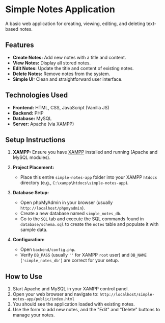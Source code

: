 # Simple Notes Application

A basic web application for creating, viewing, editing, and deleting text-based notes.

## Features

* **Create Notes:** Add new notes with a title and content.
* **View Notes:** Display all stored notes.
* **Edit Notes:** Update the title and content of existing notes.
* **Delete Notes:** Remove notes from the system.
* **Simple UI:** Clean and straightforward user interface.

## Technologies Used

* **Frontend:** HTML, CSS, JavaScript (Vanilla JS)
* **Backend:** PHP
* **Database:** MySQL
* **Server:** Apache (via XAMPP)

## Setup Instructions

1.  **XAMPP:** Ensure you have [XAMPP](https://www.apachefriends.org/index.html) installed and running (Apache and MySQL modules).

2.  **Project Placement:**
    * Place this entire `simple-notes-app` folder into your XAMPP `htdocs` directory (e.g., `C:\xampp\htdocs\simple-notes-app`).

3.  **Database Setup:**
    * Open phpMyAdmin in your browser (usually `http://localhost/phpmyadmin`).
    * Create a new database named `simple_notes_db`.
    * Go to the `SQL` tab and execute the SQL commands found in `database/schema.sql` to create the `notes` table and populate it with sample data.

4.  **Configuration:**
    * Open `backend/config.php`.
    * Verify `DB_PASS` (usually `''` for XAMPP `root` user) and `DB_NAME` (`'simple_notes_db'`) are correct for your setup.

## How to Use

1.  Start Apache and MySQL in your XAMPP control panel.
2.  Open your web browser and navigate to:
    `http://localhost/simple-notes-app/public/index.html`
3.  You should see the application loaded with existing notes.
4.  Use the form to add new notes, and the "Edit" and "Delete" buttons to manage your notes.
